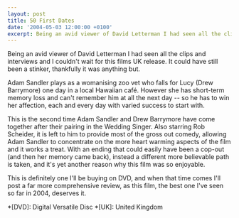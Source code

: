 ```yaml
---
layout: post
title: 50 First Dates
date: '2004-05-03 12:00:00 +0100'
excerpt: Being an avid viewer of David Letterman I had seen all the clips and interviews and I couldn't wait for this films UK release. It could have still been a stinker, thankfully it was anything but.
---
```

Being an avid viewer of David Letterman I had seen all the clips and interviews and I couldn't wait for this films UK release. It could have still been a stinker, thankfully it was anything but.

Adam Sandler plays as a womanising zoo vet who falls for Lucy (Drew Barrymore) one day in a local Hawaiian café. However she has short-term memory loss and can't remember him at all the next day -- so he has to win her affection, each and every day with varied success to start with.

This is the second time Adam Sandler and Drew Barrymore have come together after their pairing in the Wedding Singer. Also starring Rob Scheider, it is left to him to provide most of the gross out comedy, allowing Adam Sandler to concentrate on the more heart warming aspects of the film and it works a treat. With an ending that could easily have been a cop-out (and then her memory came back), instead a different more believable path is taken, and it's yet another reason why this film was so enjoyable.

This is definitely one I'll be buying on DVD, and when that time comes I'll post a far more comprehensive review, as this film, the best one I've seen so far in 2004, deserves it.

*[DVD]: Digital Versatile Disc
*[UK]: United Kingdom